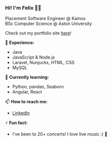 ### Hi! I'm Felix 👋✨

Placement Software Engineer @ Kainos   
BSc Computer Science @ Aston University

Check out my portfolio site [here](https://felixmoore.github.io/)!

🌱 **Experience:**
  - Java
  - JavaScript & Node.js
  - Laravel, Nunjucks, HTML, CSS
  - MySQL
  
🔭 **Currently learning:**
  - Python, pandas, Seaborn
  - Angular, React

📫 **How to reach me:**
  - [LinkedIn](https://linkedin.com/in/felixmoore)

⚡ **Fun fact:** 
  - I've been to 20+ concerts! I love live music :) 🎵

<!--
**felixmoore/felixmoore** is a ✨ _special_ ✨ repository because its `README.md` (this file) appears on your GitHub profile.

Here are some ideas to get you started:

- 🔭 I’m currently working on ...
- 🌱 I’m currently learning ...
- 👯 I’m looking to collaborate on ...
- 🤔 I’m looking for help with ...
- 💬 Ask me about ...
- 📫 How to reach me: ...
- 😄 Pronouns: ...
- ⚡ Fun fact: ...
-->

